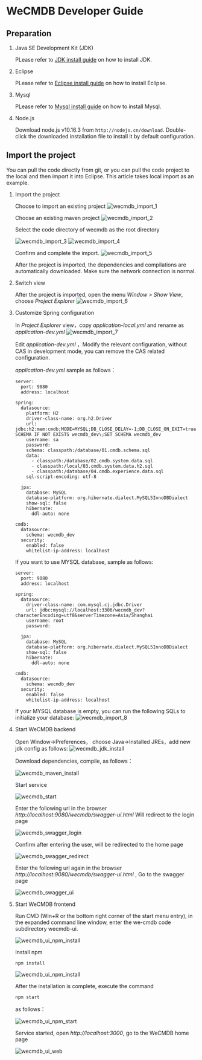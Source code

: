 # WeCMDB Developer Guide

## Preparation
1. Java SE Development Kit (JDK)
	
	PLease refer to [JDK install guide](https://github.com/WeBankPartners/we-cmdb/blob/master/cmdb-wiki/docs/developer/jdk_install_guide_en.md) on how to install JDK.

2. Eclipse
	
	PLease refer to [Eclipse install guide](https://github.com/WeBankPartners/we-cmdb/blob/master/cmdb-wiki/docs/developer/eclipse_install_guide_en.md) on how to install Eclipse.

3. Mysql
	
	PLease refer to [Mysql install guide](https://github.com/WeBankPartners/we-cmdb/blob/master/cmdb-wiki/docs/developer/mysql_install_guide_en.md) on how to install Mysql.

4. Node.js
	
	Download node.js v10.16.3 from `http://nodejs.cn/download`. Double-click the downloaded installation file to install it by default configuration.



## Import the project
   You can pull the code directly from git, or you can pull the code project to the local and then import it into Eclipse. This article takes local import as an example.

1. Import the project
	
	Choose to import an existing project
	![wecmdb_import_1](images/wecmdb_import_1.png)
	
	Choose an existing maven project
	![wecmdb_import_2](images/wecmdb_import_2.png)
	
	Select the code directory of wecmdb as the root directory 

	![wecmdb_import_3](images/wecmdb_import_3.png)
	![wecmdb_import_4](images/wecmdb_import_4.png)
	
	Confirm and complete the import.
	![wecmdb_import_5](images/wecmdb_import_5.png)
	
	After the project is imported, the dependencies and compilations are automatically downloaded. Make sure the network connection is normal.

2. Switch view
	
	After the project is imported, open the menu *Window > Show View*, choose *Project Explorer*
	![wecmdb_import_6](images/wecmdb_import_6.png)

3. Customize Spring configuration

	In *Project Explorer* view，copy *application-local.yml* and rename as *application-dev.yml*
	![wecmdb_import_7](images/wecmdb_import_7.png)
	
	Edit *application-dev.yml* ，Modify the relevant configuration, without CAS in development mode, you can remove the CAS related configuration.
	
	*application-dev.yml* sample as follows：


	```
    server:
      port: 9080
      address: localhost
    
    spring:
      datasource:
        platform: H2
        driver-class-name: org.h2.Driver
        url: jdbc:h2:mem:cmdb;MODE=MYSQL;DB_CLOSE_DELAY=-1;DB_CLOSE_ON_EXIT=true;MV_STORE=FALSE;INIT=CREATE SCHEMA IF NOT EXISTS wecmdb_dev\;SET SCHEMA wecmdb_dev
        username: sa
        password:
        schema: classpath:/database/01.cmdb.schema.sql
        data:
          - classpath:/database/02.cmdb.system.data.sql
          - classpath:/local/03.cmdb.system.data.h2.sql
          - classpath:/database/04.cmdb.experience.data.sql
        sql-script-encoding: utf-8
    
      jpa:
        database: MySQL
        database-platform: org.hibernate.dialect.MySQL5InnoDBDialect
        show-sql: false
        hibernate:
          ddl-auto: none
    
    cmdb:
      datasource:
        schema: wecmdb_dev
      security:
        enabled: false
        whitelist-ip-address: localhost
	
	```

	If you want to use MYSQL database, sample as follows:
	```
    server:
      port: 9080
      address: localhost
    
    spring:
      datasource:
        driver-class-name: com.mysql.cj.jdbc.Driver
        url: jdbc:mysql://localhost:3306/wecmdb_dev?characterEncoding=utf8&serverTimezone=Asia/Shanghai
        username: root
        password: 
    
      jpa:
        database: MySQL
        database-platform: org.hibernate.dialect.MySQL5InnoDBDialect
        show-sql: false
        hibernate:
          ddl-auto: none
    
    cmdb:
      datasource:
        schema: wecmdb_dev
      security:
        enabled: false
        whitelist-ip-address: localhost
	```
	If your MYSQL database is empty, you can run the following SQLs to initialize your database: 
	![wecmdb_import_8](images/wecmdb_import_8.png)

4. Start WeCMDB backend
	
	Open Window->Preferences， choose Java->Installed JREs，add new jdk config as follows:
	![wecmdb_jdk_install](images/wecmdb_jdk_install.png)

	Download dependencies, compile, as follows：

	![wecmdb_maven_install](images/wecmdb_maven_install.png)
	
	Start service

	![wecmdb_start](images/wecmdb_start.png)
	
	Enter the following url in the browser  *http://localhost:9080/wecmdb/swagger-ui.html* Will redirect to the login page

	![wecmdb_swagger_login](images/wecmdb_swagger_login.png)

	Confirm after entering the user, will be redirected to the home page

	![wecmdb_swagger_redirect](images/wecmdb_swagger_redirect.png)

	Enter the following url again in the browser  *http://localhost:9080/wecmdb/swagger-ui.html* , Go to the swagger page

	![wecmdb_swagger_ui](images/wecmdb_swagger_ui.png)


6. Start WeCMDB frontend
	
	Run CMD (Win+R or the bottom right corner of the start menu entry), in the expanded command line window, enter the we-cmdb code subdirectory wecmdb-ui.

	![wecmdb_ui_npm_install](images/wecmdb_ui_npm_install.png)
	
	Install npm
	
	```shell script
	npm install
	```
	
	![wecmdb_ui_npm_install](images/wecmdb_ui_npm_install_end.png)

	After the installation is complete, execute the command

	```shell script
	npm start
	```

	as follows：

	![wecmdb_ui_npm_start](images/wecmdb_ui_npm_start.png)

	Service started, open *http://localhost:3000*, go to the WeCMDB home page

	![wecmdb_ui_web](images/wecmdb_ui_web.png)